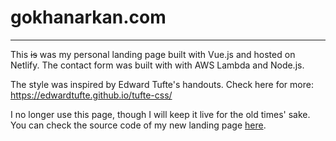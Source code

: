 # gokhanarkan.com
---

This ~~is~~ was my personal landing page built with Vue.js and hosted on Netlify. The contact form was built with with AWS Lambda and Node.js.

The style was inspired by Edward Tufte's handouts. Check here for more: https://edwardtufte.github.io/tufte-css/

I no longer use this page, though I will keep it live for the old times' sake. You can check the source code of my new landing page [here](https://github.com/gokhj/gokhanarkan.com).
